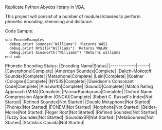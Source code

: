 Replicate Python Abydos library in VBA. 

This project will consist of a number of modules/classes to perform phonetic encoding, stemming and distance.

Code Sample:
```
sub EncodeExamples
  debug.print Soundex("Williams") 'Returns W452
  debug.print NYSIIS("Williams") 'Returns WALAN
  debug.print Ainsworth("Williams") 'Returns wɪllɪæms
end sub
```

Phonetic Encoding Status:
|Encoding Name|Status|
|-------------|------|
|Caverphone|Complete|
|American Soundex|Complete|
|Daitch-Mokotoff Soundex|Complete|
|Metaphone|Complete|
|Lein|Complete|
|Koelner (Cologne)|Complete|
|NYSIIS|Complete|
|Davidson's Consonant Code|Complete|
|Ainsworth|Complete|
|SoundD|Complete|
|Match Rating Approach (MRA)|Complete|
|ParmarKumbarana|Complete|
|Oxford Name Compression Algorithm (ONCA)|Complete|
|Robert C. Russell's Index|Not Started|
|Refined Soundex|Not Started|
|Double Metaphone|Not Started|
|Phonex|Not Started|
|FONEM|Not Started|
|Norphone|Not Started|
|Beider-Morse|Not Started|
|Roger Root|Not Started|
|Refined Soundex|Not Started|
|Fuzzy Soundex|Not Started|
|SoundexBR|Not Started|
|MetaSoundex|Not Started|
|Statistics Canada|Not Started|

